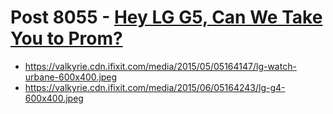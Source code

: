 # Post 8055 - [Hey LG G5, Can We Take You to Prom?](https://www.ifixit.com/News/8055/lg-g5-teardown)

- https://valkyrie.cdn.ifixit.com/media/2015/05/05164147/lg-watch-urbane-600x400.jpeg
- https://valkyrie.cdn.ifixit.com/media/2015/06/05164243/lg-g4-600x400.jpeg

